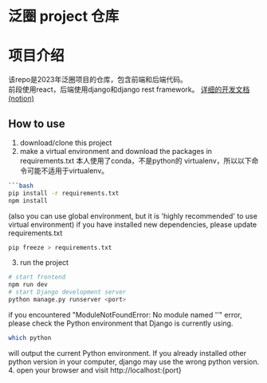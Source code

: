 # 泛圈 project 仓库

# 项目介绍
该repo是2023年泛圈项目的仓库，包含前端和后端代码。  
前段使用react，后端使用django和django rest framework。
[详细的开发文档(notion)](https://chocolate-vanadium-ef9.notion.site/APP-f20ad60b0a97476ba71d96a1211ff785?pvs=4)  

## **How to use**
1. download/clone this project
2. make a virtual environment and download the packages in requirements.txt
本人使用了conda，不是python的 virtualenv，所以以下命令可能不适用于virtualenv。
```bash
```bash
pip install -r requirements.txt
npm install
```
(also you can use global environment, but it is 'highly recommended' to use virtual environment)
if you have installed new dependencies, please update requirements.txt
```bash
pip freeze > requirements.txt
```
3. run the project
```bash
# start frontend
npm run dev
# start Django development server
python manage.py runserver <port> 
```
if you encountered "ModuleNotFoundError: No module named '<modulename>'" error, please check the Python environment that Django is currently using.
```bash
which python
```
will output the current Python environment. If you already installed other python version in your computer, django may use the wrong python version. 
4. open your browser and visit http://localhost:{port}
